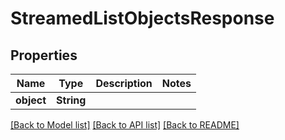 # StreamedListObjectsResponse

## Properties

Name | Type | Description | Notes
------------ | ------------- | ------------- | -------------
**object** | **String** |  | 

[[Back to Model list]](../README.md#documentation-for-models) [[Back to API list]](../README.md#documentation-for-api-endpoints) [[Back to README]](../README.md)


